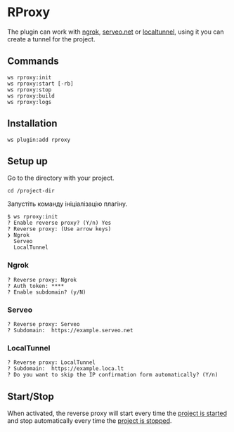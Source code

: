 # RProxy

The plugin can work with [ngrok](https://ngrok.com), [serveo.net](https://serveo.net) or [localtunnel](https://theboroer.github.io/localtunnel-www), using it you can create a tunnel for the project.


## Commands

```shell
ws rproxy:init
ws rproxy:start [-rb]
ws rproxy:stop
ws rproxy:build
ws rproxy:logs
```


## Installation

```shell
ws plugin:add rproxy
```


## Setup up

Go to the directory with your project.

```shell
cd /project-dir
```

Запустіть команду ініціалізацію плагіну.

```shell
$ ws rproxy:init
? Enable reverse proxy? (Y/n) Yes
? Reverse proxy: (Use arrow keys)
❯ Ngrok
  Serveo
  LocalTunnel
```


### Ngrok

```shell
? Reverse proxy: Ngrok
? Auth token: ****
? Enable subdomain? (y/N)
```


### Serveo

```shell
? Reverse proxy: Serveo
? Subdomain:  https://example.serveo.net
```


### LocalTunnel

```shell
? Reverse proxy: LocalTunnel
? Subdomain:  https://example.loca.lt
? Do you want to skip the IP confirmation form automatically? (Y/n)
```


## Start/Stop

When activated, the reverse proxy will start every time the [project is started](/docs/project/management#starting-project) and stop automatically every time the [project is stopped](/project/management#stopping-project).
